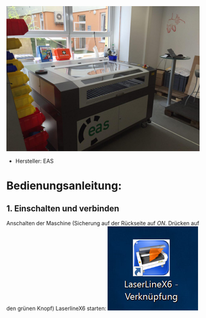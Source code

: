 ![](Laser_Images/photo_lasercutter_01.jpg)

* Hersteller: EAS


# Bedienungsanleitung:
## 1. Einschalten und verbinden
Anschalten der Maschine (Sicherung auf der Rückseite auf _ON_. Drücken auf den grünen Knopf)
LaserlineX6 starten:
![](Laser_Images/01.PNG)

